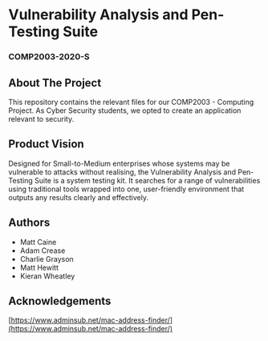 # Vulnerability Analysis and Pen-Testing Suite #
### COMP2003-2020-S ###

## About The Project ##
This repository contains the relevant files for our COMP2003 - Computing Project. As Cyber Security students, we opted to create an application relevant to security.

## Product Vision ##
Designed for Small-to-Medium enterprises whose systems may be vulnerable to attacks without realising, the Vulnerability Analysis and Pen-Testing Suite is a system testing kit. It searches for a range of vulnerabilities using traditional tools wrapped into one, user-friendly environment that outputs any results clearly and effectively.
## Authors ##
* Matt Caine
* Adam Crease
* Charlie Grayson
* Matt Hewitt
* Kieran Wheatley

## Acknowledgements ##
[https://www.adminsub.net/mac-address-finder/](https://www.adminsub.net/mac-address-finder/)
